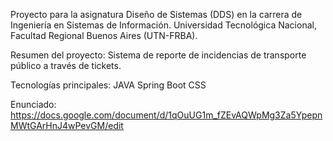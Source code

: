 Proyecto para la asignatura Diseño de Sistemas (DDS) en la carrera de Ingeniería en Sistemas de Información. Universidad Tecnológica Nacional, Facultad Regional Buenos Aires (UTN-FRBA).

Resumen del proyecto:
Sistema de reporte de incidencias de transporte público a través de tickets.

Tecnologías principales:
JAVA
Spring Boot
CSS

Enunciado: https://docs.google.com/document/d/1qOuUG1m_fZEvAQWpMg3Za5YpepnMWtGArHnJ4wPevGM/edit

